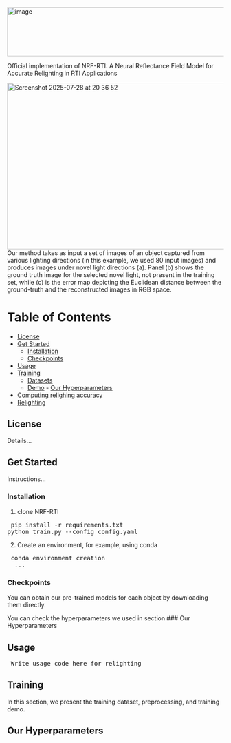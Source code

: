 <img width="966" height="114" alt="image" src="https://github.com/user-attachments/assets/c52978dd-df3a-423c-91bb-59bac65019cb" />


Official implementation of NRF-RTI: A Neural Reflectance Field Model for Accurate Relighting in RTI Applications

<img width="1420" height="386" alt="Screenshot 2025-07-28 at 20 36 52" src="https://github.com/user-attachments/assets/934486f8-87b6-45c5-a5ef-08223dbdb128" />
Our method takes as input a set of images of an object captured from various lighting directions (in this example, we used 80
input images) and produces images under novel light directions (a). Panel (b) shows the ground truth image for the selected novel
light, not present in the training set, while (c) is the error map depicting the Euclidean distance between the ground-truth and the reconstructed
images in RGB space.


# Table of Contents
- [License](#license)
- [Get Started](#get-started)
  - [Installation](#installation)
  - [Checkpoints](#checkpoints)
- [Usage](#usage)
- [Training](#training)
  - [Datasets](#datasets)
  - [Demo](#demo)  - [Our Hyperparameters](#our-hyperparameters)
- [Computing relighing accuracy](#accuracy)
- [Relighting](#relighting)
  
## License

Details...

## Get Started

Instructions...

### Installation

1. clone NRF-RTI
<pre> pip install -r requirements.txt 
python train.py --config config.yaml </pre>

2. Create an environment, for example, using conda
<pre> conda environment creation 
  ... </pre>
  
### Checkpoints
You can obtain our pre-trained models for each object by downloading them directly.

You can check the hyperparameters we used in section ### Our Hyperparameters

## Usage
<pre> Write usage code here for relighting
</pre>

## Training
In this section, we present the training dataset, preprocessing, and training demo.

## Our Hyperparameters

